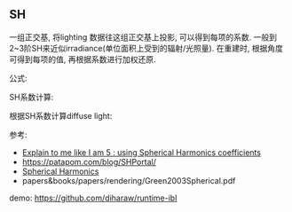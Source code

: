 ## SH
一组正交基, 将lighting 数据往这组正交基上投影, 可以得到每项的系数. 一般到2~3阶SH来近似irradiance(单位面积上受到的辐射/光照量).
在重建时, 根据角度可得到每项的值, 再根据系数进行加权还原.

公式:

SH系数计算:


根据SH系数计算diffuse light:

参考:
* [Explain to me like I am 5 : using Spherical Harmonics coefficients](https://www.reddit.com/r/GraphicsProgramming/comments/m19ith/explain_to_me_like_i_am_5_using_spherical/)
* https://patapom.com/blog/SHPortal/
* [Spherical Harmonics](https://orlandoaguilar.github.io/sh/spherical/harmonics/irradiance/map/2017/02/12/SphericalHarmonics.html)
* papers&books/papers/rendering/Green2003Spherical.pdf

demo:
https://github.com/diharaw/runtime-ibl